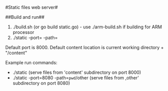 #Static files web server#

##Build and run##
1. ./build.sh (or go build static.go) - use ./arm-build.sh if building for ARM processor
2. ./static -port=<port> -path=<path to content directory>

Default port is 8000. Default content location is current working directory + "/content"

Example run commands:
* ./static (serve files from 'content' subdirectory on port 8000)
* ./static -port=8080 -path=`pwd`/other (serve files from ,other' subdirectory on port 8080)
